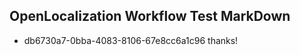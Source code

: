 ## OpenLocalization Workflow Test MarkDown
* db6730a7-0bba-4083-8106-67e8cc6a1c96 thanks!

<!--HONumber=Aug16_HO5-->


